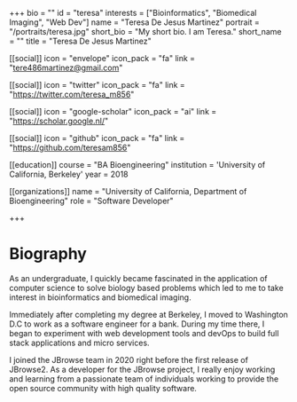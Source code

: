 +++
bio = ""
id = "teresa"
interests = ["Bioinformatics", "Biomedical Imaging", "Web Dev"]
name = "Teresa De Jesus Martinez"
portrait = "/portraits/teresa.jpg"
short_bio = "My short bio. I am Teresa."
short_name = ""
title = "Teresa De Jesus Martinez"

[[social]]
    icon = "envelope"
    icon_pack = "fa"
    link = "tere486martinez@gmail.com"

[[social]]
    icon = "twitter"
    icon_pack = "fa"
    link = "https://twitter.com/teresa_m856"

[[social]]
    icon = "google-scholar"
    icon_pack = "ai"
    link = "https://scholar.google.nl/"

[[social]]
    icon = "github"
    icon_pack = "fa"
    link = "https://github.com/teresam856"

[[education]]
    course = "BA Bioengineering"
    institution = 'University of California, Berkeley'
    year = 2018

[[organizations]]
    name = "University of California, Department of Bioengineering"
    role = "Software Developer"

+++

# Biography
As an undergraduate, I quickly became fascinated in the application of computer science to solve biology based problems which led to me to take interest in bioinformatics and biomedical imaging.

Immediately after completing my degree at Berkeley, I moved to Washington D.C to work as a software engineer for a bank. During my time there, I began to experiment with web development tools and devOps to build full stack applications and micro services.

I joined the JBrowse team in 2020 right before the first release of JBrowse2. As a developer for the JBrowse project, I really enjoy working and learning from a passionate team of individuals working to provide the open source community with high quality software. 


